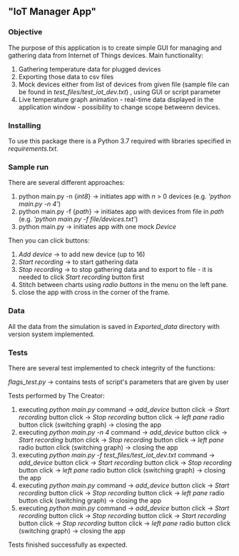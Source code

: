 ## "IoT Manager App"

### Objective

The purpose of this application is to create simple GUI for managing and gathering data from Internet of Things devices.
Main functionality:
1. Gathering temperature data for plugged devices
2. Exporting those data to csv files
3. Mock devices either from list of devices from given file (sample file can be found in _test_files/test_iot_dev.txt_)
, using GUI or script parameter
4. Live temperature graph animation - real-time data displayed in the application window - possibility to change scope 
betweenn devices.

### Installing

To use this package there is a Python 3.7 required with libraries specified in _requirements.txt_.

### Sample run

There are several different approaches:
1. python main.py -n {_int8_} -> initiates app with _n_ > 0 devices (e.g. _'python main.py -n 4'_)
2. python main.py -f {_path_} -> initiates app with devices from file in _path_ (e.g. _'python main.py -f file/devices.txt'_)
3. python main.py -> initiates app with one mock _Device_

Then you can click buttons:
1. _Add device_ -> to add new device (up to 16)
2. _Start recording_ -> to start gathering data
3. _Stop recording_ -> to stop gathering data and to export to file - it is needed to click _Start recording_ button first
4. Stitch between charts using _radio buttons_ in the menu on the left pane.
5. close the app with cross in the corner of the frame. 

### Data

All the data from the simulation is saved in _Exported_data_ directory with version system implemented.

### Tests

There are several test implemented to check integrity of the functions:

_flags_test.py_ -> contains tests of script's parameters that are given by user

Tests performed by The Creator:
1. executing _python main.py_ command -> _add_device_ button click -> _Start recording_ button click -> 
_Stop recording_ button click -> _left pane_ radio button click (switching graph) -> closing the app
2. executing _python main.py -n 4_ command -> _add_device_ button click -> _Start recording_ button click -> 
_Stop recording_ button click -> _left pane_ radio button click (switching graph) -> closing the app
3. executing _python main.py -f test_files/test_iot_dev.txt_ command -> _add_device_ button click -> 
_Start recording_ button click -> _Stop recording_ button click -> _left pane_ radio button click (switching graph) 
-> closing the app
4. executing _python main.py_ command -> _add_device_ button click -> _Start recording_ button click -> 
_Stop recording_ button click -> _left pane_ radio button click (switching graph) -> closing the app
5. executing _python main.py_ command -> _add_device_ button click -> _Start recording_ button click -> 
_Stop recording_ button click -> _Start recording_ button click -> _Stop recording_ button click -> 
_left pane_ radio button click (switching graph) -> closing the app

Tests finished successfully as expected.
